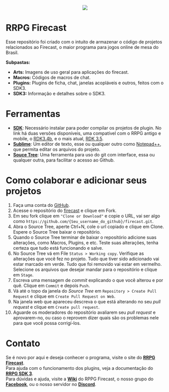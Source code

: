 <p align="center">
  <img src="https://firecast.app/wp-content/uploads/2021/03/logo1024x1024no_padding-300x300.png" />
</p>

# RRPG Firecast

Esse repositório foi criado com o intuito de armazenar o código de projetos relacionados ao Firecast, o maior programa para jogos online de mesa do Brasil.  

**Subpastas:**
- **Arts:** Imagens de uso geral para aplicações do firecast. 
- **Macros:** Códigos de macros de chat. 
- **Plugins:** Plugins de ficha, chat, janelas acopláveis e outros, feitos com o SDK3.
- **SDK3:** Informação e detalhes sobre o SDK3.

# Ferramentas

- [**SDK**](https://firecast.app/para-programadores/): Necessário instalar para poder compilar os projetos de plugin. No link há duas versões disponíveis, uma compatível com o RRPG antigo e mobile, o [RDK3.4b](http://www.firecast.com.br/RDK3.4b.exe), e o mais atual, [RDK 3.5](https://firecast.app/downloads/RDK3.5.exe).
- [**Sublime**](https://www.sublimetext.com/3): Um editor de texto, esse ou qualquer outro como [Notepad++](https://notepad-plus-plus.org/), que permita editar os arquivos do projeto. 
- [**Souce Tree**](https://www.sourcetreeapp.com/): Uma ferramenta para uso do git com interface, essa ou qualquer outra, para facilitar o acesso ao Github. 

# Como colaborar e adicionar seus projetos 

1. Faça uma conta do [GitHub](https://github.com/join?source=login).
2. Acesse o repositório do [firecast](https://github.com/rrpgfirecast/firecast) e clique em Fork. 
3. Em seu fork clique em `"Clone or Download"` e copie o URL, vai ser algo como `https://github.com/{Seu_username_do_github}/firecast.git`.
4. Abra o Source Tree, aperte Ctrl+N, cole o url copiado e clique em Clone. Espere o Source Tree baixar o repositório. 
5. Quando o Source Tree terminar de baixar o repositório adicione suas alterações, como Macros, Plugins, e etc. Teste suas alterações, tenha certeza que tudo está funcionando e salve. 
6. No Source Tree vá em File `Status > Working copy`. Verifique as alterações que você fez no projeto. Tudo que tiver sido adicionado vai estar marcado em verde. Tudo que foi removido vai estar em vermelho. Selecione os arquivos que desejar mandar para o repositório e clique em `Stage`. 
7. Escreva uma mensagem de _commit_ explicando o que você alterou e por quê. Clique em `Commit` e depois `Push`. 
8. Vá até o topo da janela do _Source Tree_ em `Repository > Create Pull Request` e clique em `Create Pull Request on Web`.
9. Na janela web que apareceu descreva o que está alterando no seu _pull request_ e clique em `Create pull request`. 
10. Aguarde os moderadores do repositório avaliarem seu _pull request_ e aprovarem-no, ou caso o reprovem dizer quais são os problemas nele para que você possa corrigí-los. 

# Contato

Se é novo por aqui e deseja conhecer o programa, visite o site do [**RRPG Firecast**](https://firecast.app/pt_br/).  
Para ajuda com o funcionamento dos plugins, veja a documentação do [**RRPG SDK 3**](https://firecast.app/sdk3/RRPG%20SDK%203.html?Introducao.html).  
Para dúvidas e ajuda, visite a [**Wiki**](http://wiki.rrpg.com.br) do RPPG Firecast, o nosso grupo do [**Facebook**](https://www.facebook.com/groups/460782814000421/), ou o nosso servidor no [**Discord**](https://discord.gg/dqbJ66Gh95).  
